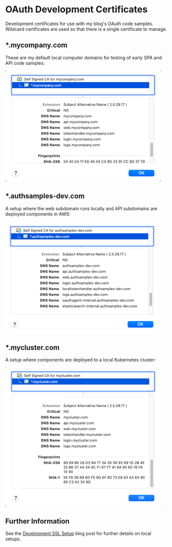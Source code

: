 # OAuth Development Certificates

Development certificates for use with my blog's OAuth code samples.\
Wildcard certificates are used so that there is a single certificate to manage.

## *.mycompany.com

These are my default local computer domains for testing of early SPA and API code samples:

![mycompany certificate](./doc/mycompany.png)

## *.authsamples-dev.com

A setup where the web subdomain runs locally and API subdomains are deployed components in AWS:

![authsamples-dev certificate](./doc/authsamples-dev.png)

## *.mycluster.com

A setup where components are deployed to a local Kubernetes cluster:

![mycluster certificate](./doc/mycluster.png)

## Further Information

See the [Development SSL Setup](https://authguidance.com/2017/11/11/developer-ssl-setup/) blog post for further details on local setups.